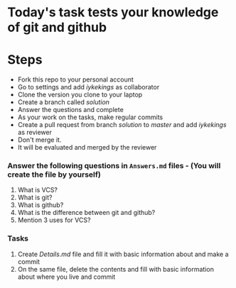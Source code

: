 # Today's task tests your knowledge of git and github

# Steps

- Fork this repo to your personal account
- Go to settings and add *iykekings* as collaborator
- Clone the version you clone to your laptop
- Create a branch called *solution*
- Answer the questions and complete
- As your work on the tasks, make regular commits
- Create a pull request from branch *solution* to *master* and add *iykekings* as reviewer
- Don't merge it.
- It will be evaluated and merged by the reviewer

### Answer the following questions in `Answers.md` files - (You will create the file by yourself)

1. What is VCS?
2. What is git?
3. What is github?
4. What is the difference between git and github?
5. Mention 3 uses for VCS?

### Tasks

1. Create *Details.md* file and fill it with basic information about and make a commit
2. On the same file, delete the contents and fill with basic information about where you live and commit 



